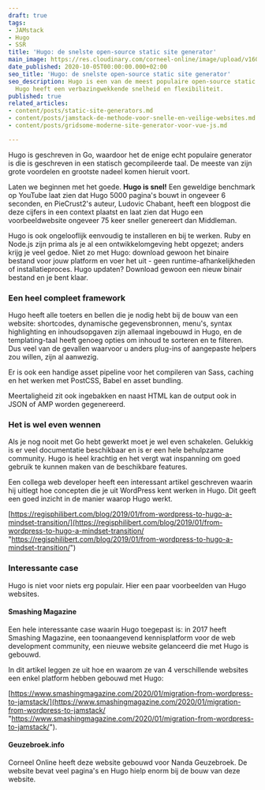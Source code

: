 ```yaml
---
draft: true
tags:
- JAMstack
- Hugo
- SSR
title: 'Hugo: de snelste open-source static site generator'
main_image: https://res.cloudinary.com/corneel-online/image/upload/v1603361540/corneelonline/hugo-ssr_ektfm8.jpg
date_published: 2020-10-05T00:00:00.000+02:00
seo_title: 'Hugo: de snelste open-source static site generator'
seo_description: Hugo is een van de meest populaire open-source static site generators.
  Hugo heeft een verbazingwekkende snelheid en flexibiliteit.
published: true
related_articles:
- content/posts/static-site-generators.md
- content/posts/jamstack-de-methode-voor-snelle-en-veilige-websites.md
- content/posts/gridsome-moderne-site-generator-voor-vue-js.md

---
```

Hugo is geschreven in Go, waardoor het de enige echt populaire generator is die is geschreven in een statisch gecompileerde taal. De meeste van zijn grote voordelen en grootste nadeel komen hieruit voort.

Laten we beginnen met het goede. **Hugo is snel!** Een geweldige benchmark op YouTube laat zien dat Hugo 5000 pagina's bouwt in ongeveer 6 seconden, en PieCrust2's auteur, Ludovic Chabant, heeft een blogpost die deze cijfers in een context plaatst en laat zien dat Hugo een voorbeeldwebsite ongeveer 75 keer sneller genereert dan Middleman.

Hugo is ook ongelooflijk eenvoudig te installeren en bij te werken. Ruby en Node.js zijn prima als je al een ontwikkelomgeving hebt opgezet; anders krijg je veel gedoe. Niet zo met Hugo: download gewoon het binaire bestand voor jouw platform en voer het uit - geen runtime-afhankelijkheden of installatieproces. Hugo updaten? Download gewoon een nieuw binair bestand en je bent klaar.

### Een heel compleet framework

Hugo heeft alle toeters en bellen die je nodig hebt bij de bouw van een website: shortcodes, dynamische gegevensbronnen, menu's, syntax highlighting en inhoudsopgaven zijn allemaal ingebouwd in Hugo, en de templating-taal heeft genoeg opties om inhoud te sorteren en te filteren. Dus veel van de gevallen waarvoor u anders plug-ins of aangepaste helpers zou willen, zijn al aanwezig.

Er is ook een handige asset pipeline voor het compileren van Sass, caching en het werken met PostCSS, Babel en asset bundling.

Meertaligheid zit ook ingebakken en naast HTML kan de output ook in JSON of AMP worden gegenereerd.

### Het is wel even wennen

Als je nog nooit met Go hebt gewerkt moet je wel even schakelen. Gelukkig is er veel documentatie beschikbaar en is er een hele behulpzame community. Hugo is heel krachtig en het vergt wat inspanning  om goed gebruik te kunnen maken van de beschikbare features.

Een collega web developer heeft een interessant artikel geschreven waarin hij uitlegt hoe concepten die je uit WordPress kent werken in Hugo. Dit geeft een goed inzicht in de manier waarop Hugo werkt.

[https://regisphilibert.com/blog/2019/01/from-wordpress-to-hugo-a-mindset-transition/](https://regisphilibert.com/blog/2019/01/from-wordpress-to-hugo-a-mindset-transition/ "https://regisphilibert.com/blog/2019/01/from-wordpress-to-hugo-a-mindset-transition/")

### Interessante case

Hugo is niet voor niets erg populair. Hier een paar voorbeelden van Hugo websites.

#### Smashing Magazine

Een hele interessante case waarin Hugo toegepast is: in 2017 heeft Smashing Magazine, een toonaangevend kennisplatform voor de web development community, een nieuwe website gelanceerd die met Hugo is gebouwd.

In dit artikel leggen ze uit hoe en waarom ze van 4 verschillende websites een enkel platform hebben gebouwd met Hugo:

[https://www.smashingmagazine.com/2020/01/migration-from-wordpress-to-jamstack/](https://www.smashingmagazine.com/2020/01/migration-from-wordpress-to-jamstack/ "https://www.smashingmagazine.com/2020/01/migration-from-wordpress-to-jamstack/").

#### Geuzebroek.info

Corneel Online heeft deze website gebouwd voor Nanda Geuzebroek. De website bevat veel pagina's en Hugo hielp enorm bij de bouw van deze website.